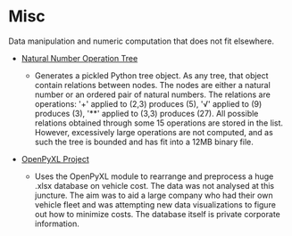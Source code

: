 # Misc
Data manipulation and numeric computation that does not fit elsewhere.

* [Natural Number Operation Tree](Natural%20Number%20Operation%20Tree)
  * Generates a pickled Python tree object. As any tree, that object contain relations between nodes. The nodes are either a natural number or an ordered pair of natural numbers. The relations are operations: '+' applied to (2,3) produces (5), '√' applied to (9) produces (3), '**' applied to (3,3) produces (27). All possible relations obtained through some 15 operations are stored in the list. However, excessively large operations are not computed, and as such the tree is bounded and has fit into a 12MB binary file.

* [OpenPyXL Project](OpenPyXL%20Project)
  * Uses the OpenPyXL module to rearrange and preprocess a huge .xlsx database on vehicle cost. The data was not analysed at this juncture. The aim was to aid a large company who had their own vehicle fleet and was attempting new data visualizations to figure out how to minimize costs. The database itself is private corporate information.

